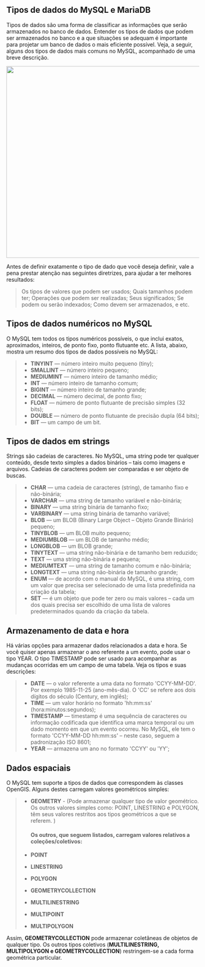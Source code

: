 ## Tipos de dados do MySQL e MariaDB

Tipos de dados são uma forma de classificar as informações que serão armazenados no banco de dados.
Entender os tipos de dados que podem ser armazenados no banco e a que situações se adequam é importante para projetar um banco de dados o mais eficiente possível. Veja, a seguir, alguns dos tipos de dados mais comuns no MySQL, acompanhado de uma breve descrição.

<p align="center">
  <img width="800" height="500" src="https://cdn-images-1.medium.com/max/1200/1*l9ktb4erdPUhKAGjWHH6QA.jpeg">
</p>

Antes de definir exatamente o tipo de dado que você deseja definir, vale a pena prestar atenção nas seguintes diretrizes, para ajudar a ter melhores resultados:

> Os tipos de valores que podem ser usados;
> Quais tamanhos podem ter;
> Operações que podem ser realizadas;
> Seus significados;
> Se podem ou serão indexados;
> Como devem ser armazenados, e etc.

## Tipos de dados numéricos no MySQL

O MySQL tem todos os tipos numéricos possíveis, o que inclui exatos, aproximados, inteiros, de ponto fixo, ponto flutuante etc. A lista, abaixo, mostra um resumo dos tipos de dados possíveis no MySQL:

> - **TINYINT** — número inteiro muito pequeno (tiny);
> - **SMALLINT** — número inteiro pequeno;
> - **MEDIUMINT** — número inteiro de tamanho médio;
> - **INT** — número inteiro de tamanho comum;
> - **BIGINT** — número inteiro de tamanho grande;
> - **DECIMAL** — número decimal, de ponto fixo;
> - **FLOAT** — número de ponto flutuante de precisão simples (32 bits);
> - **DOUBLE** — número de ponto flutuante de precisão dupla (64 bits);
> - **BIT** — um campo de um bit.

## Tipos de dados em strings

Strings são cadeias de caracteres. No MySQL, uma string pode ter qualquer conteúdo, desde texto simples a dados binários – tais como imagens e arquivos. Cadeias de caracteres podem ser comparadas e ser objeto de buscas.

> - **CHAR** — uma cadeia de caracteres (string), de tamanho fixo e não-binária;
> - **VARCHAR** — uma string de tamanho variável e não-binária;
> - **BINARY** — uma string binária de tamanho fixo;
> - **VARBINARY** — uma string binária de tamanho variável;
> - **BLOB** — um BLOB (Binary Large Object – Objeto Grande Binário) pequeno;
> - **TINYBLOB** — um BLOB muito pequeno;
> - **MEDIUMBLOB** — um BLOB de tamanho médio;
> - **LONGBLOB** — um BLOB grande;
> - **TINYTEXT** — uma string não-binária e de tamanho bem reduzido;
> - **TEXT** — uma string não-binária e pequena;
> - **MEDIUMTEXT** — uma string de tamanho comum e não-binária;
> - **LONGTEXT** — uma string não-binária de tamanho grande;
> - **ENUM** — de acordo com o manual do MySQL, é uma string, com um valor que precisa ser selecionado de uma lista predefinida na criação da tabela;
> - **SET** — é um objeto que pode ter zero ou mais valores – cada um dos quais precisa ser escolhido de uma lista de valores predeterminados quando da criação da tabela.

## Armazenamento de data e hora

Há várias opções para armazenar dados relacionados a data e hora. Se você quiser apenas armazenar o ano referente a um evento, pode usar o tipo YEAR. O tipo TIMESTAMP pode ser usado para acompanhar as mudanças ocorridas em um campo de uma tabela. Veja os tipos e suas descrições:

> - **DATE** — o valor referente a uma data no formato 'CCYY-MM-DD'. Por exemplo 1985-11-25 (ano-mês-dia). O 'CC' se refere aos dois dígitos do século (Century, em inglês);
> - **TIME** — um valor horário no formato 'hh:mm:ss' (hora:minutos:segundos);
> - **TIMESTAMP** — timestamp é uma sequência de caracteres ou informação codificada que identifica uma marca temporal ou um dado momento em que um evento ocorreu. No MySQL, ele tem o formato 'CCYY-MM-DD hh:mm:ss' – neste caso, seguem a padronização ISO 8601;
> - **YEAR** — armazena um ano no formato 'CCYY' ou 'YY';

## Dados espaciais

O MySQL tem suporte a tipos de dados que correspondem às classes OpenGIS. Alguns destes carregam valores geométricos simples:

> - **GEOMETRY** - (Pode armazenar qualquer tipo de valor geométrico. Os outros valores simples como: POINT, LINESTRING e POLYGON, têm seus valores restritos aos tipos geométricos a que se referem. )
>
>   #### Os outros, que seguem listados, carregam valores relativos a coleções/coletivos:
>
> - **POINT**
> - **LINESTRING**
> - **POLYGON**
> - **GEOMETRYCOLLECTION**
> - **MULTILINESTRING**
> - **MULTIPOINT**
> - **MULTIPOLYGON**

Assim, **GEOMETRYCOLLECTION** pode armazenar coletâneas de objetos de qualquer tipo. 
Os outros tipos coletivos (**MULTILINESTRING, MULTIPOLYGON e GEOMETRYCOLLECTION**) restringem-se a cada forma geométrica particular.